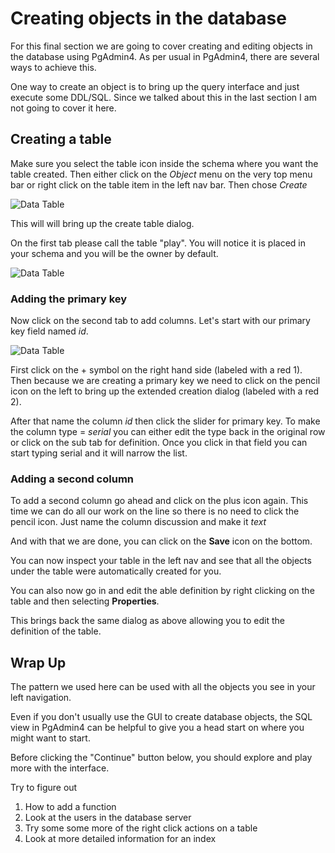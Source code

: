 # Creating objects in the database 
For this final section we are going to cover creating and editing objects in the database using PgAdmin4.
As per usual in PgAdmin4, there are several ways to achieve this. 

One way to create an object is to bring up the query interface and just execute some DDL/SQL. Since we talked about this 
in the last section I am not going to cover it here.

## Creating a table

Make sure you select the table icon inside the schema where you want the table created. Then either click on the _Object_ menu 
on the very top menu bar or right click on the table item in the left nav bar. Then chose _Create_

![Data Table](basicpgadmin/assets/04-top-create.png) 

This will will bring up the create table dialog.

On the first tab please call the table "play". You will notice it is placed in your schema and you will be the owner by 
default. 

![Data Table](basicpgadmin/assets/04-dialog-1.png)

### Adding the primary key

Now click on the second tab to add columns. Let's start with our primary key field named _id_.

![Data Table](basicpgadmin/assets/04-column-1.png)
 
First click on the + symbol on the right hand side (labeled with a red 1).  Then because we are creating a primary key
we need to click on the pencil icon on the left to bring up the extended creation dialog (labeled with a red 2).

After that name the column _id_ then click the slider for primary key.  To make the column type = _serial_ you can either 
edit the type back in the original row or click on the sub tab for definition. Once you click in that field you can start 
typing serial and it will narrow the list.

### Adding a second column

To add a second column go ahead and click on the plus icon again. This time we can do all our work on the line so there is no 
need to click the pencil icon. Just name the column discussion and make it _text_  

And with that we are done, you can click on the **Save** icon on the bottom.

You can now inspect your table in the left nav and see that all the objects under the table were automatically created for you. 

You can also now go in and edit the able definition by right clicking on the table and then selecting **Properties**.

This brings back  the same dialog as above allowing you to edit the definition of the table.

## Wrap Up

The pattern we used here can be used with all the objects you see in your left navigation. 

Even if you don't usually use the GUI to create database objects, the SQL view in PgAdmin4 can be helpful to give you a head start on where you might 
want to start.

Before clicking the "Continue" button below, you should explore and play more with the interface.

Try to figure out
1. How to add a function
1. Look at the users in the database server
1. Try some some more of the right click actions on a table
1. Look at more detailed information for an index
